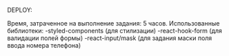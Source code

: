 DEPLOY:

Время, затраченное на выполнение задания: 5 часов.
Использованные библиотеки:
-styled-components (для стилизации)
-react-hook-form (для валидации полей формы)
-react-input/mask (для задания маски поля ввода номера телефона)
